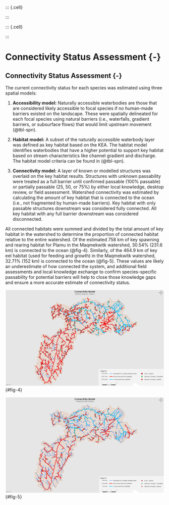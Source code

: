 ::: {.cell}

:::

::: {.cell}

:::




# Connectivity Status Assessment {-}

## Connectivity Status Assessment {-}

The current connectivity status for each species was estimated using three spatial models: 

1. **Accessibility model:** Naturally accessible waterbodies are those that are considered likely accessible to focal species if no human-made barriers existed on the landscape. These were spatially delineated for each focal species using natural barriers (i.e., waterfalls, gradient barriers, or subsurface flows) that would limit upstream movement (@tbl-spn). 

2. **Habitat model:** A subset of the naturally accessible waterbody layer was defined as key habitat based on the KEA. The habitat model identifies waterbodies that have a higher potential to support key habitat based on stream characteristics like channel gradient and discharge. The habitat model criteria can be found in (@tbl-spn).  

3. **Connectivity model:** A layer of known or modelled structures was overlaid on the key habitat results. Structures with unknown passability were treated as a full barrier until confirmed passable (100% passable) or partially passable (25, 50, or 75%) by either local knowledge, desktop review, or field assessment. Watershed connectivity was estimated by calculating the amount of key habitat that is connected to the ocean (i.e., not fragmented by human-made barriers). Key habitat with only passable structures downstream was considered fully connected. All key habitat with any full barrier downstream was considered disconnected.  

All connected habitats were summed and divided by the total amount of key habitat in the watershed to determine the proportion of connected habitat relative to the entire watershed. Of the estimated 758 km of key spawning and rearing habitat for Plamu in the Maqmekwitk watershed, 30.54% (231.6 km) is connected to the ocean (@fig-4). Similarly, of the 464.9 km of key eel habitat (used for feeding and growth) in the Maqmekwitk watershed, 32.71% (152 km) is connected to the ocean (@fig-5). These values are likely an underestimate of how connected the system, and additional field assessments and local knowledge exchange to confirm species-specific passability for potential barriers will help to close those knowledge gaps and ensure a more accurate estimate of connectivity status.  

![Connected (light blue) and disconnected (red) key habitat for Plamu in the Maqmekwitk watershed. Atlantic Salmon connectivity status was estimated as 30.54%.](images/figure_4.png){#fig-4}

![Connected (light blue) and disconnected (red) key habitat for Kataq in the Maqmekwitk watershed. American Eel connectivity status was estimated as 32.71%.](images/figure_5.png){#fig-5}
